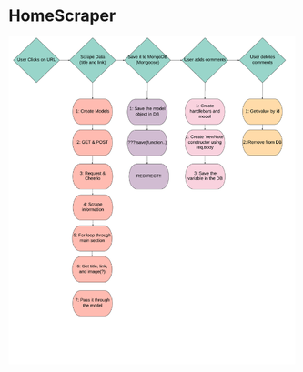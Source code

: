 # HomeScraper

![lucidchart](https://github.com/shivjisakina/HomeScraper/blob/master/lucidChart.png)
